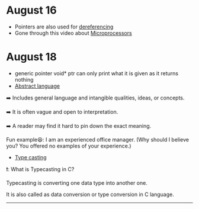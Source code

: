 # August 16
* Pointers are also used for [dereferencing](https://www.tutorialspoint.com/what-does-dereferencing-a-pointer-mean-in-c-cplusplus)
* Gone through this video about [Microprocessors](https://www.youtube.com/watch?v=Xl2nWDcy0To)

# August 18
* generic pointer
void* ptr can only print what it is given as it returns nothing
* [Abstract language](https://www.businesswritingblog.com/business_writing/2021/02/abstract-vs-concrete-language-which-is-better-and-why.html#:~:text=Abstract%20language%3A%201%20Includes%20general%20language%20and%20intangible,it%20hard%20to%20pin%20down%20the%20exact%20meaning.)

➡️  Includes general language and intangible qualities, ideas, or concepts.

➡️   It is often vague and open to interpretation.

➡️  A reader may find it hard to pin down the exact meaning.

Fun example😆: I am an experienced office manager. (Why should I believe you? 
                                             You offered no examples of your experience.)
                                             
  * [Type casting ](https://www.guru99.com/c-type-casting.html#:~:text=Summary%201%20Typecasting%20is%20also%20called%20as%20type,compatible%20data%20type%20is%20found.%20More%20items...%20)
  
❗: What is Typecasting in C?

Typecasting is converting one data type into another one. 

It is also called as data conversion or type conversion in C language.
******************************************************
          
